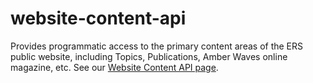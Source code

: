 website-content-api
===================
Provides programmatic access to the primary content areas of the ERS public website, including Topics, Publications, Amber Waves online magazine, etc. See our [Website Content API page](http://www.ers.usda.gov/developer/website-content-api.aspx).
